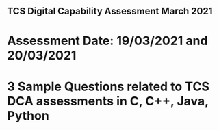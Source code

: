 ## TCS Digital Capability Assessment March 2021
# Assessment Date: 19/03/2021 and 20/03/2021
# 3 Sample Questions related to TCS DCA assessments in C, C++, Java, Python
